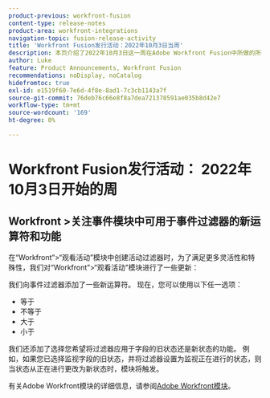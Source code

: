 ```yaml
---
product-previous: workfront-fusion
content-type: release-notes
product-area: workfront-integrations
navigation-topic: fusion-release-activity
title: 'Workfront Fusion发行活动：2022年10月3日当周'
description: 本页介绍了2022年10月3日这一周在Adobe Workfront Fusion中所做的所有增强。
author: Luke
feature: Product Announcements, Workfront Fusion
recommendations: noDisplay, noCatalog
hidefromtoc: true
exl-id: e1519f60-7e6d-4f8e-8ad1-7c3cb1143a7f
source-git-commit: 76deb76c66e8f8a7dea721378591ae035b8d42e7
workflow-type: tm+mt
source-wordcount: '169'
ht-degree: 0%

---
```


# Workfront Fusion发行活动： 2022年10月3日开始的周

## Workfront >关注事件模块中可用于事件过滤器的新运算符和功能

在“Workfront”>“观看活动”模块中创建活动过滤器时，为了满足更多灵活性和特殊性，我们对“Workfront”>“观看活动”模块进行了一些更新：

我们向事件过滤器添加了一些新运算符。 现在，您可以使用以下任一选项：

* 等于
* 不等于
* 大于
* 小于

我们还添加了选择您希望将过滤器应用于字段的旧状态还是新状态的功能。 例如，如果您已选择监视字段的旧状态，并将过滤器设置为监视正在进行的状态，则当状态从正在进行更改为新状态时，模块将触发。

有关Adobe Workfront模块的详细信息，请参阅[Adobe Workfront模块](/help/quicksilver/workfront-fusion/apps-and-their-modules/workfront-modules.md)。
